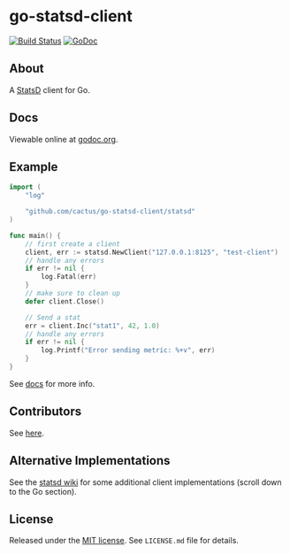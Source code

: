go-statsd-client
================

[![Build Status](https://travis-ci.org/cactus/go-statsd-client.png?branch=master)](https://travis-ci.org/cactus/go-statsd-client)
[![GoDoc](https://godoc.org/github.com/cactus/go-statsd-client/statsd?status.png)](https://godoc.org/github.com/cactus/go-statsd-client/statsd)

## About

A [StatsD][1] client for Go.

## Docs

Viewable online at [godoc.org][2].

## Example

``` go
import (
    "log"

    "github.com/cactus/go-statsd-client/statsd"
)

func main() {
    // first create a client
    client, err := statsd.NewClient("127.0.0.1:8125", "test-client")
    // handle any errors
    if err != nil {
        log.Fatal(err)
    }
    // make sure to clean up
    defer client.Close()

    // Send a stat
    err = client.Inc("stat1", 42, 1.0)
    // handle any errors
    if err != nil {
        log.Printf("Error sending metric: %+v", err)
    }
}
```

See [docs][2] for more info.

## Contributors

See [here][4].

## Alternative Implementations

See the [statsd wiki][5] for some additional client implementations
(scroll down to the Go section).

## License

Released under the [MIT license][3]. See `LICENSE.md` file for details.


[1]: https://github.com/etsy/statsd
[2]: http://godoc.org/github.com/cactus/go-statsd-client/statsd
[3]: http://www.opensource.org/licenses/mit-license.php
[4]: https://github.com/cactus/go-statsd-client/graphs/contributors
[5]: https://github.com/etsy/statsd/wiki#client-implementations
